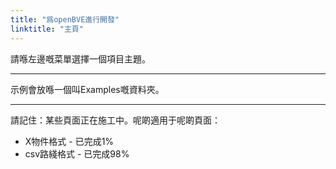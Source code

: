 ```yaml
---
title: "爲openBVE進行開發"
linktitle: "主頁"
---
```


請喺左邊嘅菜單選擇一個項目主題。

---

示例會放喺一個叫Examples嘅資料夾。

---

請記住：某些頁面正在施工中。呢啲適用于呢啲頁面：

- X物件格式 - 已完成1%
- csv路綫格式 - 已完成98%